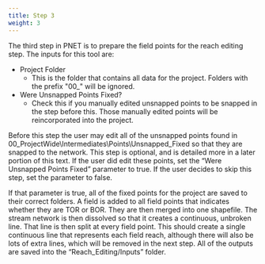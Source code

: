 ```yaml
---
title: Step 3
weight: 3
---
```


The third step in PNET is to prepare the field points for the reach editing step. The inputs for this tool are:

- Project Folder
  - This is the folder that contains all data for the project. Folders with the prefix "00_" will be ignored.
- Were Unsnapped Points Fixed?
  - Check this if you manually edited unsnapped points to be snapped in the step before this. Those manually edited points will be reincorporated into the project.

Before this step the user may edit all of the unsnapped points found in 00_ProjectWide\Intermediates\Points\Unsnapped_Fixed so that they are snapped to the network. This step is optional, and is detailed more in a later portion of this text. If the user did edit these points, set the “Were Unsnapped Points Fixed” parameter to true. If the user decides to skip this step, set the parameter to false. 

If that parameter is true, all of the fixed points for the project are saved to their correct folders. A field is added to all field points that indicates whether they are TOR or BOR. They are then merged into one shapefile. The stream network is then dissolved so that it creates a continuous, unbroken line. That line is then split at every field point. This should create a single continuous line that represents each field reach, although there will also be lots of extra lines, which will be removed in the next step. All of the outputs are saved into the “Reach_Editing/Inputs” folder.
